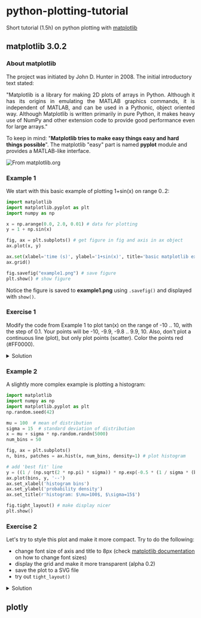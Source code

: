 # python-plotting-tutorial

Short tutorial (1.5h) on python plotting with [matplotlib](http://www.matplotlib.org)

matplotlib 3.0.2
----------------

### About matplotlib

The project was initiated by John D. Hunter in 2008. The initial introductory text stated:

<p align="justify">"Matplotlib is a library for making 2D plots of arrays in Python. Although it has its origins in emulating the MATLAB graphics commands, it is independent of MATLAB, and can be used in a Pythonic, object oriented way. Although Matplotlib is written primarily in pure Python, it makes heavy use of NumPy and other extension code to provide good performance even for large arrays."</p>

To keep in mind: "**Matplotlib tries to make easy things easy and hard things possible**". The matplotlib "easy" part is named **pyplot** module and provides a MATLAB-like interface.

![From matplotlib.org](https://matplotlib.org/_images/anatomy.png "matplotlib parts of a figure, from matplotlib.org")

### Example 1

We start with this basic example of plotting 1+sin(x) on range 0..2:

```python
import matplotlib
import matplotlib.pyplot as plt
import numpy as np

x = np.arange(0.0, 2.0, 0.01) # data for plotting
y = 1 + np.sin(x)

fig, ax = plt.subplots() # get figure in fig and axis in ax object
ax.plot(x, y)

ax.set(xlabel='time (s)', ylabel='1+sin(x)', title='basic matplotlib example') # set xlabel, ylabel and title
ax.grid()

fig.savefig("example1.png") # save figure
plt.show() # show figure
```

Notice the figure is saved to **example1.png** using `.savefig()` and displayed with `show()`.

### Exercise 1

Modify the code from Example 1 to plot tan(x) on the range of -10 .. 10, with the step of 0.1. Your points will be -10, -9.9, -9.8 .. 9.9, 10. Also, don't plot a continuous line (plot), but only plot points (scatter). Color the points red (#FF0000).

<details>
<summary>Solution</summary>
  
```python
import matplotlib
import matplotlib.pyplot as plt
import numpy as np

t = np.arange(-10, 10.0, 0.1) # data for plotting
s = np.tan(t)

fig, ax = plt.subplots()
ax.scatter(t, s, c="#FF0000") # c="red" would also work

ax.set(xlabel='x range', ylabel='tan(x)', title='tan(x) on range -10..10 [step 0.1]')
ax.grid()

fig.savefig("exercise1.pdf") # save to PDF simply by changing filename extension (.pdf)
plt.show()
```

</details>

### Example 2

A slightly more complex example is plotting a histogram:

```python
import matplotlib
import numpy as np
import matplotlib.pyplot as plt
np.random.seed(42)

mu = 100  # mean of distribution
sigma = 15  # standard deviation of distribution
x = mu + sigma * np.random.randn(5000)
num_bins = 50

fig, ax = plt.subplots()
n, bins, patches = ax.hist(x, num_bins, density=1) # plot histogram

# add 'best fit' line
y = ((1 / (np.sqrt(2 * np.pi) * sigma)) * np.exp(-0.5 * (1 / sigma * (bins - mu))**2))
ax.plot(bins, y, '--')
ax.set_xlabel('histogram bins')
ax.set_ylabel('probability density')
ax.set_title(r'histogram: $\mu=100$, $\sigma=15$')

fig.tight_layout() # make display nicer
plt.show()
```

### Exercise 2

Let's try to style this plot and make it more compact. Try to do the following:

* change font size of axis and title to 8px (check [matplotlib documentation](https://matplotlib.org/api/matplotlib_configuration_api.html#matplotlib.rc) on how to change font sizes)
* display the grid and make it more transparent (alpha 0.2)
* save the plot to a SVG file
* try out `tight_layout()`

<details>
<summary>Solution</summary>

```python
import matplotlib
import numpy as np
import matplotlib.pyplot as plt
np.random.seed(42)

font_size = 8
matplotlib.rcParams['axes.labelsize'] = font_size
matplotlib.rcParams['axes.titlesize'] = font_size
matplotlib.rcParams['xtick.labelsize'] = font_size
matplotlib.rcParams['ytick.labelsize'] = font_size
matplotlib.rcParams['legend.fontsize'] = font_size
matplotlib.rc('axes',edgecolor='gray')
matplotlib.rcParams['axes.linewidth'] = 0.2
matplotlib.rcParams['legend.frameon'] = 'False'
import matplotlib.colors as mcolors

mu = 100  # mean of distribution
sigma = 15  # standard deviation of distribution
x = mu + sigma * np.random.randn(5000)
num_bins = 50

fig, ax = plt.subplots()
n, bins, patches = ax.hist(x, num_bins, density=1) # plot histogram

# add 'best fit' line
y = ((1 / (np.sqrt(2 * np.pi) * sigma)) * np.exp(-0.5 * (1 / sigma * (bins - mu))**2))
ax.plot(bins, y, '--')
ax.set_xlabel('histogram bins')
ax.set_ylabel('probability density')
ax.set_title(r'histogram: $\mu=100$, $\sigma=15$')

plt.grid()
plt.grid(alpha=0.2)

fig.tight_layout() # good trick
fig.savefig("exercise2.svg")
plt.show()
```

</details>

plotly
------
